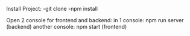 Install Project:
-git clone <this project>
-npm install

Open 2 console for frontend and backend:
in 1 console: npm run server (backend)
another console: npm start (frontend)
